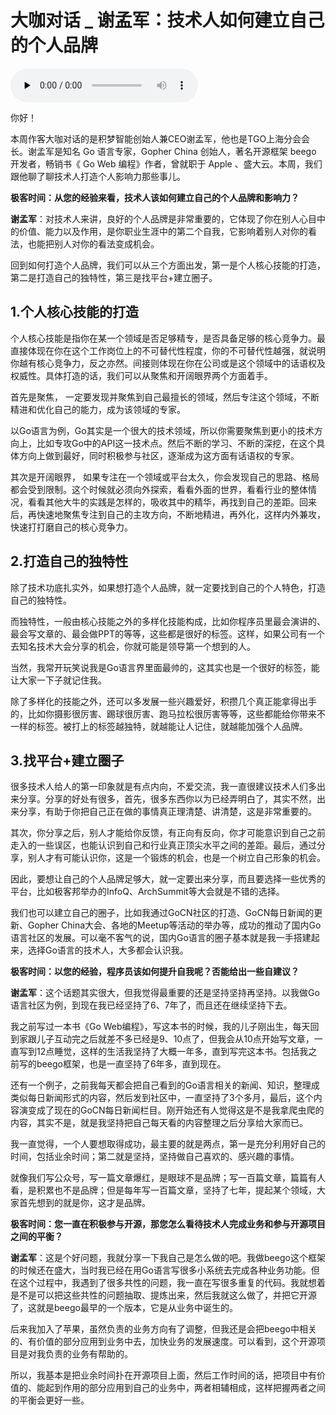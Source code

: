 # 大咖对话 _ 谢孟军：技术人如何建立自己的个人品牌

<audio id="audio" title="大咖对话 | 谢孟军：技术人如何建立自己的个人品牌" controls="" preload="none"><source id="mp3" src="https://static001.geekbang.org/resource/audio/f8/88/f8a85e17ebae8579ff58cec6392a8188.mp3"></audio>

你好！

本周作客大咖对话的是积梦智能创始人兼CEO谢孟军，他也是TGO上海分会会长。谢孟军是知名 Go 语言专家，Gopher China 创始人，著名开源框架 beego 开发者，畅销书《 Go Web 编程》作者，曾就职于 Apple 、盛大云。本周，我们跟他聊了聊技术人打造个人影响力那些事儿。

**极客时间：从您的经验来看，技术人该如何建立自己的个人品牌和影响力？**

**谢孟军**：对技术人来讲，良好的个人品牌是非常重要的，它体现了你在别人心目中的价值、能力以及作用，是你职业生涯中的第二个自我，它影响着别人对你的看法，也能把别人对你的看法变成机会。

回到如何打造个人品牌，我们可以从三个方面出发，第一是个人核心技能的打造，第二是打造自己的独特性，第三是找平台+建立圈子。

## 1.个人核心技能的打造

个人核心技能是指你在某一个领域是否足够精专，是否具备足够的核心竞争力。最直接体现在你在这个工作岗位上的不可替代性程度，你的不可替代性越强，就说明你越有核心竞争力，反之亦然。间接则体现在你在公司或是这个领域中的话语权及权威性。具体打造的话，我们可以从聚焦和开阔眼界两个方面着手。

首先是聚焦， 一定要发现并聚焦到自己最擅长的领域，然后专注这个领域，不断精进和优化自己的能力，成为该领域的专家。

以Go语言为例，Go其实是一个很大的技术领域，所以你需要聚焦到更小的技术方向上，比如专攻Go中的API这一技术点。然后不断的学习、不断的深挖，在这个具体方向上做到最好，同时积极参与社区，逐渐成为这方面有话语权的专家。

其次是开阔眼界， 如果专注在一个领域或平台太久，你会发现自己的思路、格局都会受到限制。这个时候就必须向外探索，看看外面的世界，看看行业的整体情况，看看其他大牛的实践是怎样的，吸收其中的精华，再找到自己的差距。回来后，再快速地聚焦专注到自己的主攻方向，不断地精进，再外化，这样内外兼攻，快速打打磨自己的核心竞争力。

## 2.打造自己的独特性

除了技术功底扎实外，如果想打造个人品牌，就一定要找到自己的个人特色，打造自己的独特性。

而独特性，一般由核心技能之外的多样化技能构成，比如你程序员里最会演讲的、最会写文章的、最会做PPT的等等，这些都是很好的标签。这样，如果公司有一个去知名技术大会分享的机会，你就可能是领导第一个想到的人。

当然，我常开玩笑说我是Go语言界里面最帅的，这其实也是一个很好的标签，能让大家一下子就记住我。

除了多样化的技能之外，还可以多发展一些兴趣爱好，积攒几个真正能拿得出手的，比如你摄影很厉害、踢球很厉害、跑马拉松很厉害等等，这些都能给你带来不一样的标签。被打上的标签越独特，就越能让人记住，就越能加强个人品牌。

## 3.找平台+建立圈子

很多技术人给人的第一印象就是有点内向，不爱交流，我一直很建议技术人们多出来分享。分享的好处有很多，首先，很多东西你以为已经弄明白了，其实不然，出来分享，有助于你把自己正在做的事情真正理清楚、讲清楚，这是非常重要的。

其次，你分享之后，别人才能给你反馈，有正向有反向，你才可能意识到自己之前走入的一些误区，也能认识到自己和行业真正顶尖水平之间的差距。最后，通过分享，别人才有可能认识你，这是一个锻炼的机会，也是一个树立自己形象的机会。

因此，要想让自己的个人品牌足够大，就一定要出来分享，而且要选择一些优秀的平台，比如极客邦举办的InfoQ、ArchSummit等大会就是不错的选择。

我们也可以建立自己的圈子，比如我通过GoCN社区的打造、GoCN每日新闻的更新、Gopher China大会、各地的Meetup等活动的举办等，成功的推动了国内Go语言社区的发展。可以毫不客气的说，国内Go语言的圈子基本就是我一手搭建起来，选择Go语言的技术人，大多都会认识我。

**极客时间：以您的经验，程序员该如何提升自我呢？否能给出一些自建议？**

**谢孟军**：这个话题其实很大，但我觉得最重要的还是坚持坚持再坚持。以我做Go语言社区为例，到现在我已经坚持了6、7年了，而且还在继续坚持下去。

我之前写过一本书《Go Web编程》，写这本书的时候，我的儿子刚出生，每天回到家跟儿子互动完之后就差不多已经是9、10点了，但我会从10点开始写文章，一直写到12点睡觉，这样的生活我坚持了大概一年多，直到写完这本书。包括我之前写的beego框架，也是一直坚持了6年多，直到现在。

还有一个例子，之前我每天都会把自己看到的Go语言相关的新闻、知识，整理成类似每日新闻形式的内容，然后发到社区中，一直坚持了3个多月，最后，这个内容演变成了现在的GoCN每日新闻栏目。刚开始还有人觉得这是不是我拿爬虫爬的内容，其实不是，就是我坚持把自己每天看的内容整理之后分享给大家而已。

我一直觉得，一个人要想取得成功，最主要的就是两点，第一是充分利用好自己的时间，包括业余时间；第二就是坚持，坚持做自己喜欢的、感兴趣的事情。

就像我们写公众号，写一篇文章爆红，是眼球不是品牌；写一百篇文章，篇篇有人看，是积累也不是品牌；但是每年写一百篇文章，坚持了七年，提起某个领域，大家首先想到的就是你，这才是品牌。

**极客时间：您一直在积极参与开源，那您怎么看待技术人完成业务和参与开源项目之间的平衡？**

**谢孟军**：这是个好问题，我就分享一下我自己是怎么做的吧。我做beego这个框架的时候还在盛大，当时我已经在用Go语言写很多小系统去完成各种业务功能。但在这个过程中，我遇到了很多共性的问题，我一直在写很多重复的代码。我就想着是不是可以把这些共性的问题抽取、提炼出来，然后我就这么做了，并把它开源了，这就是beego最早的一个版本，它是从业务中诞生的。

后来我加入了苹果，虽然负责的业务方向有了调整，但我还是会把beego中相关的、有价值的部分应用到业务中去，加快业务的发展速度。可以看到，这个开源项目是对我负责的业务有帮助的。

所以，我基本是把业余时间扑在开源项目上面，然后工作时间的话，把项目中有价值的、能起到作用的部分应用到自己的业务中，两者相辅相成，这样把握两者之间的平衡会更好一些。


